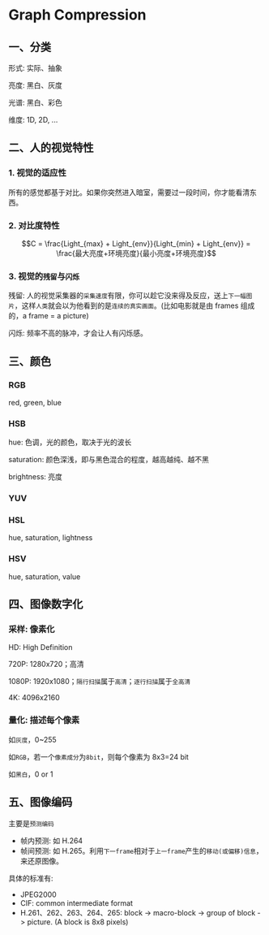 # Graph Compression

## 一、分类

形式: 实际、抽象

亮度: 黑白、灰度

光谱: 黑白、彩色

维度: 1D, 2D, ...

## 二、人的视觉特性

### 1. 视觉的适应性

所有的感觉都基于对比。如果你突然进入暗室，需要过一段时间，你才能看清东西。

### 2. 对比度特性

$$C = \frac{Light_{max} + Light_{env}}{Light_{min} + Light_{env}} = \frac{最大亮度+环境亮度}{最小亮度+环境亮度}$$

### 3. 视觉的`残留`与`闪烁`

残留: 人的视觉采集器的`采集速度`有限，你可以趁它没来得及反应，送上`下一幅图片`，这样`人类`就会以为他看到的是`连续的真实画面`。\(比如电影就是由 frames 组成的，a frame = a picture\)

闪烁: 频率不高的脉冲，才会让人有闪烁感。

## 三、颜色

### RGB

red, green, blue

### HSB

hue: 色调，光的颜色，取决于光的波长

saturation: 颜色深浅，即与黑色混合的程度，越高越纯、越不黑

brightness: 亮度

### YUV

### HSL

hue, saturation, lightness

### HSV

hue, saturation, value

## 四、图像数字化

### 采样: 像素化

HD: High Definition

720P: 1280x720；高清

1080P: 1920x1080；`隔行扫描`属于`高清`；`逐行扫描`属于`全高清`

4K: 4096x2160

### 量化: 描述每个像素

如`灰度`，0~255

如`RGB`，若一个`像素成分`为`8bit`，则每个像素为 8x3=24 bit

如`黑白`，0 or 1

## 五、图像编码

主要是`预测编码`

* 帧内预测: 如 H.264
* 帧间预测: 如 H.265。利用`下一frame`相对于`上一frame`产生的`移动(或偏移)信息`，来还原图像。

具体的标准有:

* JPEG2000
* CIF: common intermediate format
* H.261、262、263、264、265: block -&gt; macro-block -&gt; group of block -&gt; picture. \(A block is 8x8 pixels\)

